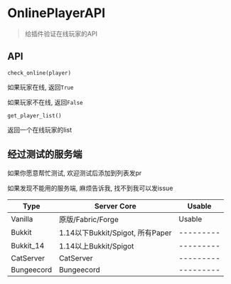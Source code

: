 # OnlinePlayerAPI

> 给插件验证在线玩家的API

## API
`check_online(player)`

如果玩家在线, 返回`True`

如果玩家不在线, 返回`False`

`get_player_list()`

返回一个在线玩家的list

## 经过测试的服务端
如果你愿意帮忙测试, 欢迎测试后添加到列表发pr

如果发现不能用的服务端, 麻烦告诉我, 找不到我可以发issue

| Type         | Server Core                    | Usable    | 
| ------------ | ------------------------------ | --------- |
| Vanilla      | 原版/Fabric/Forge               | Usable    |
| Bukkit       | 1.14以下Bukkit/Spigot, 所有Paper | --------- |
| Bukkit_14    | 1.14以上Bukkit/Spigot           | --------- |
| CatServer    | CatServer                      | --------- |
| Bungeecord   | Bungeecord                     | --------- |
